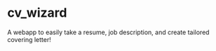 # cv_wizard
A webapp to easily take a resume, job description, and create tailored covering letter!

